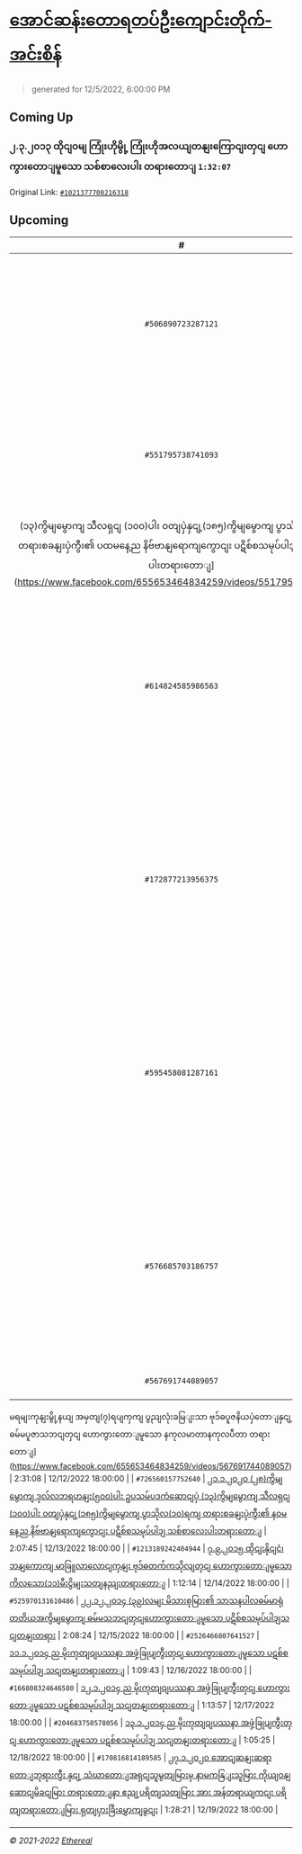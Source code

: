 # [အောင်ဆန်းတောရတပ်ဦးကျောင်းတိုက်-အင်းစိန်](https://www.facebook.com/655653464834259)

> generated for 12/5/2022, 6:00:00 PM

## Coming Up

### ၂.၃.၂၀၁၃ ထိုငျဝမျ ကြုံးဟိုမွို့ ကြုံးဟိုအလယျတနျးကြောငျးတှငျ ဟောကွားတောျမူသော သစ်စာလေးပါး တရားတောျ `1:32:07`

Original Link: [`#1021377708216318`](https://www.facebook.com/655653464834259/videos/1021377708216318)

## Upcoming

| # | Title | Duration | Date |
|:-----:|:------|---------:|-------------:|
| `#506890723287121` | [(၁၈၅)ကွိမျမွောကျ ပွာသိုလ(၁၀)ရကျ တရားစခနျးပှဲ အဖှငျ့ သွဝါဒတရား](https://www.facebook.com/655653464834259/videos/506890723287121) | 1:07:10 | 12/6/2022 18:00:00 |
| `#551795738741093` | [(၂၈)ကွိမျမွောကျ ဒုလ်လဘရဟနျး(၅၀၀)ပါး ဥပသမ်ပဒကံဆောငျပှဲ
(၁၃)ကွိမျမွောကျ သီလရှငျ (၁၀၀)ပါး ဝတျပှဲနှငျ့(၁၈၅)ကွိမျမွောကျ ပွာသိုလ(၁၀)ရကျ တရားစခနျးပှဲကွီး၏ ပထမနေ့ည နိဗ်ဗာနျရောကျကွောငျး ပဋိစ်စသမုပ်ပါဒျ သစ်စာလေးပါးတရားတောျ](https://www.facebook.com/655653464834259/videos/551795738741093) | 1:33:19 | 12/7/2022 18:00:00 |
| `#614824585986563` | [၂၀.၅.၂၀၁၄ မိုးကုတျမွို့ ဘောျဗဒါနျးကြေးရှာတှငျ ဟောကွားတောျမူသော သစ်စာလေးပါး တရားတောျ](https://www.facebook.com/655653464834259/videos/614824585986563) | 1:40:56 | 12/8/2022 18:00:00 |
| `#172877213956375` | [၂၁.၅.၂၀၁၄ မိုးကုတျမွို့ ဘောျဗဒါနျးကြေးရှာတှငျ ဟောကွားတောျမူသော သစ်စာလေးပါး တရားတောျ](https://www.facebook.com/655653464834259/videos/172877213956375) | 2:19:18 | 12/9/2022 18:00:00 |
| `#595458081287161` | [၂၂.၅.၂၀၁၄ မိုးကုတျမွို့ ဘောျဗဒါနျးကြေးရှာတှငျ ဟောကွားတောျမူသော သစ်စာလေးပါး တရားတောျ](https://www.facebook.com/655653464834259/videos/595458081287161) | 2:15:59 | 12/10/2022 18:00:00 |
| `#576685703186757` | [၂၄.၅.၂၀၁၄ မိုးကုတျမွို့ ဘောျဗဒါနျးကြေးရှာတှငျ ဟောကွားတောျမူသော သစ်စာလေးပါး တရားတောျ](https://www.facebook.com/655653464834259/videos/576685703186757) | 2:08:02 | 12/11/2022 18:00:00 |
| `#567691744089057` | [၅.၁၂.၂၀၁၄ ည 
မရမျးကုနျးမွို့နယျ အမှတျ(၇)ရပျကှကျ ပွညျလုံးခမြျးသာ ဗုဒ်ဓပူဇနိယပှဲတောျနှငျ့ ဓမ်မပူဇာသဘငျတှငျ ဟောကွားတောျမူသော
နကုလမာတာနကုလပီတာ တရားတောျ](https://www.facebook.com/655653464834259/videos/567691744089057) | 2:31:08 | 12/12/2022 18:00:00 |
| `#726560157752640` | [၂၁.၁.၂၀၂၀ 
(၂၈)ကွိမျမွောကျ ဒုလ်လဘရဟနျး(၅၀၀)ပါး ဥပသမ်ပဒကံဆောငျပှဲ
(၁၃)ကွိမျမွောကျ သီလရှငျ (၁၀၀)ပါး ဝတျပှဲနှငျ့(၁၈၅)ကွိမျမွောကျ ပွာသိုလ(၁၀)ရကျ တရားစခနျးပှဲကွီး၏ နဝမနေ့ည နိဗ်ဗာနျရောကျကွောငျး ပဋိစ်စသမုပ်ပါဒျ သစ်စာလေးပါးတရားတောျ](https://www.facebook.com/655653464834259/videos/726560157752640) | 2:07:45 | 12/13/2022 18:00:00 |
| `#1213189242404944` | [၇.၉.၂၀၁၅ 
ထိုငျးနိုငျငံ၊ ဘနျကောကျ မာခြူလာလောငျကှနျး ဗုဒ်ဓတက်ကသိုလျတှငျ
ဟောကွားတောျမူသော ကိလသော(၁၁)မီးငွိမျးသတျနညျးတရားတောျ](https://www.facebook.com/655653464834259/videos/1213189242404944) | 1:12:14 | 12/14/2022 18:00:00 |
| `#525970131610486` | [၂၂.၁၂.၂၀၁၄
(၃၉)လမျး မိသားစုမြား၏ သာသနပါလဓမ်မာရုံ တတိယအကွိမျမွောကျ ဓမ်မသဘငျတှငျဟောကွားတောျမူသော ပဋိစ်စသမုပ်ပါဒျသငျတနျးတရား](https://www.facebook.com/655653464834259/videos/525970131610486) | 2:08:24 | 12/15/2022 18:00:00 |
| `#2526466807641527` | [၁၁.၁.၂၀၁၄ ည
မိုးကုတျဝျပဿနာ အဖှဲ့ခြုပျကွီးတှငျ ဟောကွားတောျမူသော
ပဋစ်စသမုပ်ပါဒျ သငျတနျးတရားတောျ](https://www.facebook.com/655653464834259/videos/2526466807641527) | 1:09:43 | 12/16/2022 18:00:00 |
| `#166808324646580` | [၁၂.၁.၂၀၁၄ ည
မိုးကုတျဝျပဿနာ အဖှဲ့ခြုပျကွီးတှငျ ဟောကွားတောျမူသော
ပဋစ်စသမုပ်ပါဒျ သငျတနျးတရားတောျ](https://www.facebook.com/655653464834259/videos/166808324646580) | 1:13:57 | 12/17/2022 18:00:00 |
| `#204683750578056` | [၁၃.၁.၂၀၁၄ ည
မိုးကုတျဝျပဿနာ အဖှဲ့ခြုပျကွီးတှငျ ဟောကွားတောျမူသော
ပဋစ်စသမုပ်ပါဒျ သငျတနျးတရားတောျ](https://www.facebook.com/655653464834259/videos/204683750578056) | 1:05:25 | 12/18/2022 18:00:00 |
| `#170816814189585` | [၂၇.၁.၂၀၂၀
အောငျဆနျးဆရာတောျဘုရားကွီး နှငျ့ သံဃာတောျအရှငျသူမွတျမြားမှ နာမကနြျးသူမြား ကိုယျဝနျဆောငျမိခငျမြား တရားတောျနာ ဧညျ့ပရိတျသတျမြား အား 
အန်တရာယျကငျး ပရိတျတရားတောျမြား ရှတျပှားခြီးမွှောကျခွငျး](https://www.facebook.com/655653464834259/videos/170816814189585) | 1:28:21 | 12/19/2022 18:00:00 |

---

_&copy; 2021-2022 [Ethereal](https://github.com/etherealtech)_